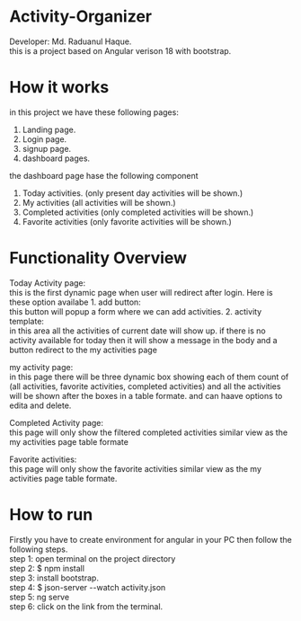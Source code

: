 # Activity-Organizer
Developer: Md. Raduanul Haque.<br>
this is a project based on Angular verison 18 with bootstrap.

# How it works
in this project we have these following pages:
1. Landing page.
2. Login page.
3. signup page.
4. dashboard pages.

the dashboard page hase the following component
1. Today activities. (only present day activities will be shown.)
2. My activities (all activities will be shown.)
3. Completed activities (only completed activities will be shown.)
4. Favorite activities (only favorite activities will be shown.)

# Functionality Overview
Today Activity page:<br>
this is the first dynamic page when user will redirect after login.
Here is these option availabe 
    1. add button: <br>
        this button will popup a form where we can add activities.
    2. activity template:<br>
        in this area all the activities of current date will show up.
        if there is no activity available for today then it will show a message in the body and a button redirect to the my activities page

my activity page: <br>
in this page there will be three dynamic box showing each of them count of (all activities, favorite activities, completed activities)
and all the activities will be shown after the boxes in a table formate.
and can haave options to edita and delete.

Completed Activity page: <br>
this page will only show the filtered completed activities similar view as the my activities page table formate

Favorite activities: <br>
this page will only show the favorite activities similar view as the my activities page table formate.

# How to run 
Firstly you have to create environment for angular in your PC then follow the following steps. <br>
step 1: open terminal on the project directory <br>
step 2: $ npm install<br>
step 3: install bootstrap.<br>
step 4: $ json-server --watch activity.json<br>
step 5: ng serve <br>
step 6: click on the link from the terminal.<br>